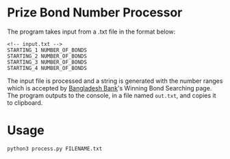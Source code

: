 # Prize Bond Number Processor
The program takes input from a .txt file in the format below:

```
<!-- input.txt -->
STARTING_1 NUMBER_OF_BONDS
STARTING_2 NUMBER_OF_BONDS
STARTING_3 NUMBER_OF_BONDS
STARTING_4 NUMBER_OF_BONDS
```

The input file is processed and a string is generated with the number ranges which is accepted by [Bangladesh Bank](https://www.bb.org.bd/en/index.php/investfacility/prizebond)'s Winning Bond Searching page. The program outputs to the console, in a file named `out.txt`, and copies it to clipboard.

# Usage
```
python3 process.py FILENAME.txt
```
